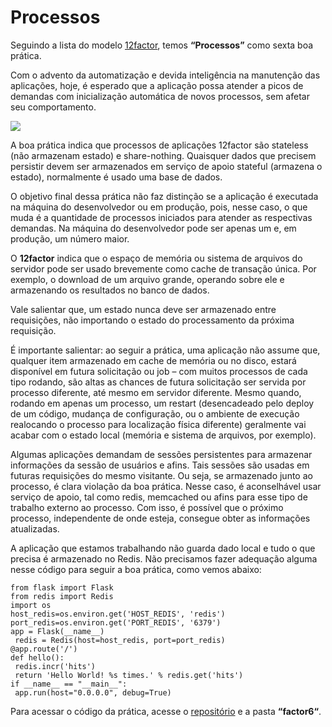 # Processos

Seguindo a lista do modelo [12factor](https://12factor.net/pt_br/), temos **“Processos”** como sexta boa prática.

Com o advento da automatização e devida inteligência na manutenção das aplicações, hoje, é esperado que a aplicação possa atender a picos de demandas com inicialização automática de novos processos, sem afetar seu comportamento.

![](images/processos.png)

A boa prática indica que processos de aplicações 12factor são stateless (não armazenam estado) e share-nothing. Quaisquer dados que precisem persistir devem ser armazenados em serviço de apoio stateful (armazena o estado), normalmente é usado uma base de dados.

O objetivo final dessa prática não faz distinção se a aplicação é executada na máquina do desenvolvedor ou em produção, pois, nesse caso, o que muda é a quantidade de processos iniciados para atender as respectivas demandas. Na máquina do desenvolvedor pode ser apenas um e, em produção, um número maior.

O **12factor** indica que o espaço de memória ou sistema de arquivos do servidor pode ser usado brevemente como cache de transação única. Por exemplo, o download de um arquivo grande, operando sobre ele e armazenando os resultados no banco de dados.

Vale salientar que, um estado nunca deve ser armazenado entre requisições, não importando o estado do processamento da próxima requisição.

É importante salientar: ao seguir a prática, uma aplicação não assume que, qualquer item armazenado em cache de memória ou no disco, estará disponível em futura solicitação ou job – com muitos processos de cada tipo rodando, são altas as chances de futura solicitação ser servida por processo diferente, até mesmo em servidor diferente. Mesmo quando, rodando em apenas um processo, um restart (desencadeado pelo deploy de um código, mudança de configuração, ou o ambiente de execução realocando o processo para localização física diferente) geralmente vai acabar com o estado local (memória e sistema de arquivos, por exemplo).

Algumas aplicações demandam de sessões persistentes para armazenar informações da sessão de usuários e afins. Tais sessões são usadas em futuras requisições do mesmo visitante. Ou seja, se armazenado junto ao processo, é clara violação da boa prática. Nesse caso, é aconselhável usar serviço de apoio, tal como redis, memcached ou afins para esse tipo de trabalho externo ao processo. Com isso, é possível que o próximo processo, independente de onde esteja, consegue obter as informações atualizadas.

A aplicação que estamos trabalhando não guarda dado local e tudo o que precisa é armazenado no Redis. Não precisamos fazer adequação alguma nesse código para seguir a boa prática, como vemos abaixo:

```
from flask import Flask
from redis import Redis
import os
host_redis=os.environ.get('HOST_REDIS', 'redis')
port_redis=os.environ.get('PORT_REDIS', '6379')
app = Flask(__name__)
 redis = Redis(host=host_redis, port=port_redis)
@app.route('/')
def hello():
 redis.incr('hits')
 return 'Hello World! %s times.' % redis.get('hits')
if __name__ == "__main__":
 app.run(host="0.0.0.0", debug=True)
```

Para acessar o código da prática, acesse o [repositório](https://github.com/gomex/exemplo-12factor-docker) e a pasta **“factor6“**.
